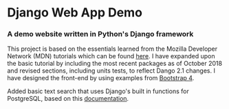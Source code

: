 # Django Web App Demo
### A demo website written in Python's Django framework

This project is based on the essentials learned from the Mozilla Developer Network (MDN) tutorials which can be found [here](https://developer.mozilla.org/en-US/docs/Learn/Server-side/Django/Tutorial_local_library_website).
I have expanded upon the basic tutorial by including the most recent packages as of October 2018 and revised sections, including units tests, to reflect Dango 2.1 changes. I have designed the front-end by using examples from [Bootstrap 4](https://getbootstrap.com/docs/4.1/examples/).

Added basic text search that uses Django's built in functions for PostgreSQL, based on this [documentation](https://docs.djangoproject.com/en/2.1/ref/contrib/postgres/search/).

